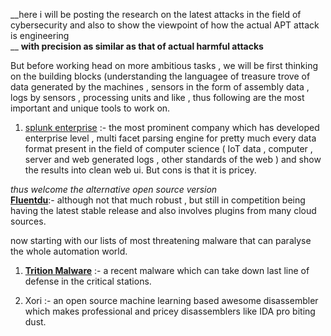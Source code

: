 __here i will be posting  the research on the latest attacks  in the field of cybersecurity  and also to show the  viewpoint of how the actual APT attack is engineering<br> __
**with precision as similar as that of actual  harmful attacks**
<br>

But before working head on  more ambitious tasks , we will be first thinking on the building blocks (understanding the languagee of treasure trove of data generated by the machines , sensors in the form of assembly data , logs by sensors , processing units and like , thus following are the  most important and unique tools to work on.

1. [splunk enterprise](http://docs.splunk.com/Documentation/Splunk/7.2.1/Overview/AboutSplunkEnterprise) :- the most prominent company which has developed enterprise level , multi facet parsing engine for pretty much every data format present in the field of computer science ( IoT data , computer , server and web  generated logs , other standards of the web ) and show the results into clean web ui. But cons is that it is pricey.


*thus welcome  the alternative open source   version* <br>
[**Fluentdu**](https://www.fluentd.org/):-  although not that much robust , but still in competition being having the latest stable release and also  involves plugins from many cloud sources.


now starting with our lists  of most  threatening malware  that can paralyse the whole automation world.


1. [**Trition Malware**](https://www.nozominetworks.com/downloads/US/Nozomi-Networks-TRITON-The-First-SIS-Cyberattack.pdf) :- a recent malware which can take down last line of defense in the critical stations.

2. Xori :- an open source machine learning based awesome disassembler which makes professional and pricey disassemblers like IDA pro biting dust.
